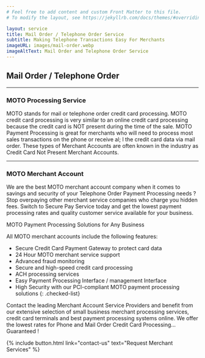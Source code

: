 ```yaml
---
# Feel free to add content and custom Front Matter to this file.
# To modify the layout, see https://jekyllrb.com/docs/themes/#overriding-theme-defaults

layout: service
title: Mail Order / Telephone Order Service
subtitle: Making Telephone Transactions Easy For Merchants 
imageURL: images/mail-order.webp
imageAltText: Mail Order and Telephone Order Service
---
```


## Mail Order / Telephone Order

---

### MOTO Processing Service

MOTO stands for mail or telephone order credit card processing. MOTO credit card processing is very similar to an online credit card processing because the credit card is NOT present during the time of the sale. MOTO Payment Processing is great for merchants who will need to process most sales transactions on the phone or receive al; l the credit card data via mail order. These types of Merchant Accounts are often known in the industry as Credit Card Not Present Merchant Accounts.

---

### MOTO Merchant Account

We are the best MOTO merchant account company when it comes to savings and security of your Telephone Order Payment Processing needs ? Stop overpaying other merchant service companies who charge you hidden fees. Switch to Secure Pay Service today and get the lowest payment processing rates and quality customer service available for your business.

MOTO Payment Processing Solutions for Any Business

All MOTO merchant accounts include the following features:
* Secure Credit Card Payment Gateway to protect card data
* 24 Hour MOTO merchant service support
* Advanced fraud monitoring
* Secure and high-speed credit card processing
* ACH processing services
* Easy Payment Processing Interface / management Interface
* High Security with our PCI-compliant MOTO payment processing solutions
{: .checked-list}

Contact the leading Merchant Account Service Providers and benefit from our extensive selection of small business merchant processing services, credit card terminals and best payment processing systems online. We offer the lowest rates for Phone and Mail Order Credit Card Processing…Guaranteed !

{% include button.html link="contact-us" text="Request Merchant Services" %}